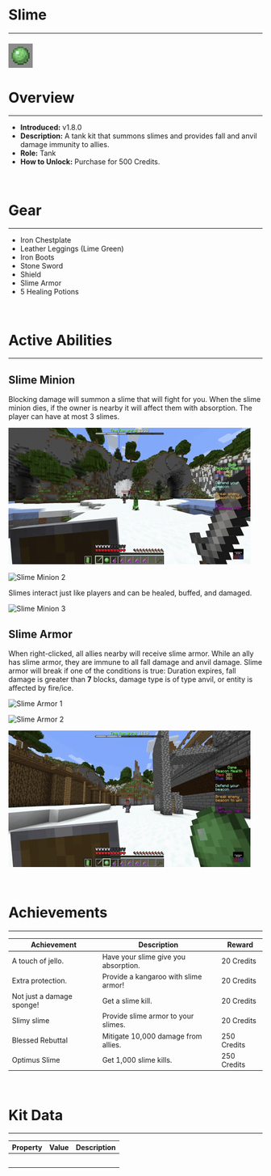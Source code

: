 
# Slime

***

#### ![slime-icon](../assets/icons/slime-icon.jpg)

# Overview
***
- **Introduced:** v1.8.0
- **Description:** A tank kit that summons slimes and provides fall and anvil damage immunity to allies.
- **Role:** Tank
- **How to Unlock:** Purchase for 500 Credits.

<br />  

# Gear
***
- Iron Chestplate
- Leather Leggings (Lime Green)
- Iron Boots
- Stone Sword
- Shield
- Slime Armor
- 5 Healing Potions

<br />  

# Active Abilities
***
## Slime Minion
Blocking damage will summon a slime that will fight for you. When the slime minion dies, if the owner is nearby it will affect them with absorption. The player can have at most 3 slimes.

![Slime Minion 1](../assets/kits/slime/Slime%20-%20Slime%20Minion.gif)

![Slime Minion 2](../assets/kits/slime/Slime%20-%20Slime%20Minion%20Absorption.gif)

Slimes interact just like players and can be healed, buffed, and damaged.

![Slime Minion 3](../assets/kits/slime/Slime%20-%20Buff%20Slimes.gif)

## Slime Armor
When right-clicked, all allies nearby will receive slime armor. While an ally has slime armor, they are immune to all fall damage and anvil damage. Slime armor will break if one of the conditions is true: Duration expires, fall damage is greater than **7** blocks, damage type is of type anvil, or entity is affected by fire/ice.

![Slime Armor 1](../assets/kits/slime/Slime%20-%20Slime%20Armor%201.gif)

![Slime Armor 2](../assets/kits/slime/Slime%20-%20Slime%20Armor%202.gif)

![Slime Armor 3](../assets/kits/slime/Slime%20-%20Slime%20Armor%203.gif)

<br />

# Achievements
***

| Achievement | Description | Reward |
| ----------- | ----------- | ------ |
| A touch of jello. | Have your slime give you absorption. | 20 Credits |
| Extra protection. | Provide a kangaroo with slime armor! | 20 Credits |
| Not just a damage sponge! | Get a slime kill. | 20 Credits |
| Slimy slime | Provide slime armor to your slimes. | 20 Credits |
| Blessed Rebuttal | Mitigate 10,000 damage from allies. | 250 Credits |
| Optimus Slime | Get 1,000 slime kills. | 250 Credits |

<br />  

# Kit Data
***

| Property | Value | Description |
|----------|-------|-------------|
| | | |
| | | |
| | | |
| | | |
| | | |
